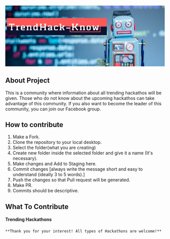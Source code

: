 
<p align="center">
  <img src="https://github.com/ShravanMeena/TrendHackKnow/blob/master/TrendHackKnowLogo.jpg?raw=true" alt="TrendHackKnowLogo"/>
</p>

## About Project

This is a community where information about all trending hackathos will be given. Those who do not know about the upcoming hackathos can take advantage of this community. If you also want to become the leader of this community, you can join our Facebook group.

## How to contribute
 1. Make a Fork.
 2. Clone the repository to your local desktop.
 3. Select the folder(what you are creating)
 4. Create new folder inside the selected folder and give it a name (It's necessary).
 5. Make changes and Add to Staging here.
 6. Commit changes [always write the message short and easy to understand (ideally 3 to 5 words).]
 7. Push the changes so that Pull request will be generated.
 8. Make PR.
 9. Commits should be descriptive.

## What To Contribute

#### Trending Hackathons



```**Thank you for your interest! All types of Hackathons are welcome!**```

